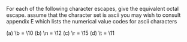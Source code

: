 For each of the following character escapes, give the equivalent octal escape.
assume that the character set is ascii
you may wish to consult appendix E which lists the numerical value codes for ascii characters

(a) \b = \10
(b) \n = \12
(c) \r = \15
(d) \t = \11